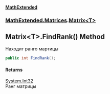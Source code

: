 #### [MathExtended](index.md 'index')
### [MathExtended.Matrices](MathExtended_Matrices.md 'MathExtended.Matrices').[Matrix&lt;T&gt;](MathExtended_Matrices_Matrix_T_.md 'MathExtended.Matrices.Matrix&lt;T&gt;')
## Matrix&lt;T&gt;.FindRank() Method
Находит ранго мартицы  
```csharp
public int FindRank();
```
#### Returns
[System.Int32](https://docs.microsoft.com/en-us/dotnet/api/System.Int32 'System.Int32')  
Ранг матрицы
